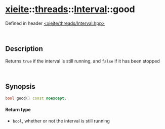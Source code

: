 # [xieite](../../xieite.md)\:\:[threads](../../threads.md)\:\:[Interval](../Interval.md)\:\:good
Defined in header [<xieite/threads/Interval.hpp>](../../../include/xieite/threads/Interval.hpp)

&nbsp;

## Description
Returns `true` if the interval is still running, and `false` if it has been stopped

&nbsp;

## Synopsis
```cpp
bool good() const noexcept;
```
#### Return type
- `bool`, whether or not the interval is still running
